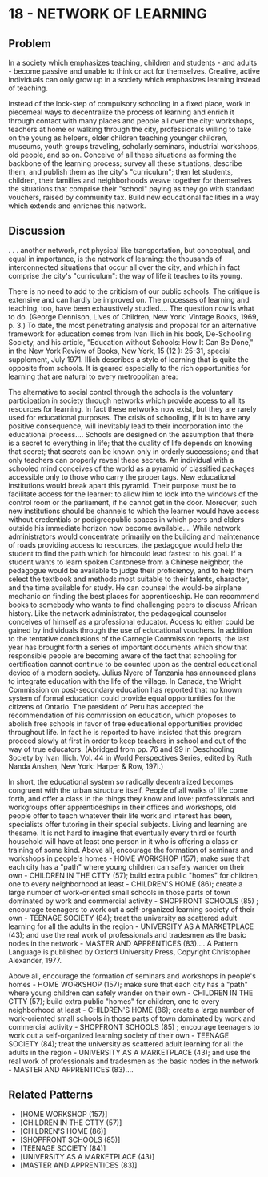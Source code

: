 # 18 - NETWORK OF LEARNING

## Problem

In a society which emphasizes teaching, children and students - and adults - become passive and unable to think or act for themselves. Creative, active individuals can only grow up in a society which emphasizes learning instead of teaching.

Instead of the lock-step of compulsory schooling in a fixed place, work in piecemeal ways to decentralize the process of learning and enrich it through contact with many places and people all over the city: workshops, teachers at home or walking through the city, professionals willing to take on the young as helpers, older children teaching younger children, museums, youth groups traveling, scholarly seminars, industrial workshops, old people, and so on. Conceive of all these situations as forming the backbone of the learning process; survey all these situations, describe them, and publish them as the city's "curriculum"; then let students, children, their families and neighborhoods weave together for themselves the situations that comprise their "school" paying as they go with standard vouchers, raised by community tax. Build new educational facilities in a way which extends and enriches this network.

## Discussion

. . . another network, not physical like transportation, but conceptual, and equal in importance, is the network of learning: the thousands of interconnected situations that occur all over the city, and which in fact comprise the city's "curriculum": the way of life it teaches to its young.

There is no need to add to the criticism of our public schools. The critique is extensive and can hardly be improved on. The processes of learning and teaching, too, have been exhaustively studied.... The question now is what to do. (George Dennison, Lives of Children, New York: Vintage Books, 1969, p. 3.) To date, the most penetrating analysis and proposal for an alternative framework for education comes from Ivan Illich in his book, De-Schooling Society, and his article, "Education without Schools: How It Can Be Done," in the New York Review of Books, New York, 15 (12 ): 25-31, special supplement, July 1971. Illich describes a style of learning that is quite the opposite from schools. It is geared especially to the rich opportunities for learning that are natural to every metropolitan area:

The alternative to social control through the schools is the voluntary participation in society through networks which provide access to all its resources for learning. In fact these networks now exist, but they are rarely used for educational purposes. The crisis of schooling, if it is to have any positive consequence, will inevitably lead to their incorporation into the educational process.... Schools are designed on the assumption that there is a secret to everything in life; that the quality of life depends on knowing that secret; that secrets can be known only in orderly successions; and that only teachers can properly reveal these secrets. An individual with a schooled mind conceives of the world as a pyramid of classified packages accessible only to those who carry the proper tags. New educational institutions would break apart this pyramid. Their purpose must be to facilitate access for the learner: to allow him to look into the windows of the control room or the parliament, if he cannot get in the door. Moreover, such new institutions should be channels to which the learner would have access without credentials or pedigreepublic spaces in which peers and elders outside his immediate horizon now become available.... While network administrators would concentrate primarily on the building and maintenance of roads providing access to resources, the pedagogue would help the student to find the path which for himcould lead fastest to his goal. If a student wants to learn spoken Cantonese from a Chinese neighbor, the pedagogue would be available to judge their proficiency, and to help them select the textbook and methods most suitable to their talents, character, and the time available for study. He can counsel the would-be airplane mechanic on finding the best places for apprenticeship. He can recommend books to somebody who wants to find challenging peers to discuss African history. Like the network administrator, the pedagogical counselor conceives of himself as a professional educator. Access to either could be gained by individuals through the use of educational vouchers. In addition to the tentative conclusions of the Carnegie Commission reports, the last year has brought forth a series of important documents which show that responsible people are becoming aware of the fact that schooling for certification cannot continue to be counted upon as the central educational device of a modern society. Julius Nyere of Tanzania has announced plans to integrate education with the life of the village. In Canada, the Wright Commission on post-secondary education has reported that no known system of formal education could provide equal opportunities for the citizens of Ontario. The president of Peru has accepted the recommendation of his commission on education, which proposes to abolish free schools in favor of free educational opportunities provided throughout life. In fact he is reported to have insisted that this program proceed slowly at first in order to keep teachers in school and out of the way of true educators. (Abridged from pp. 76 and 99 in Deschooling Society by Ivan Illich. Vol. 44 in World Perspectives Series, edited by Ruth Nanda Anshen, New York: Harper & Row, 197I.)

In short, the educational system so radically decentralized becomes congruent with the urban structure itself. People of all walks of life come forth, and offer a class in the things they know and love: professionals and workgroups offer apprenticeships in their offices and workshops, old people offer to teach whatever their life work and interest has been, specialists offer tutoring in their special subjects. Living and learning are thesame. It is not hard to imagine that eventually every third or fourth household will have at least one person in it who is offering a class or training of some kind. Above all, encourage the formation of seminars and workshops in people's homes - HOME WORKSHOP (157); make sure that each city has a "path" where young children can safely wander on their own - CHILDREN IN THE CTTY (57); build extra public "homes" for children, one to every neighborhood at least - CHILDREN'S HOME (86); create a large number of work-oriented small schools in those parts of town dominated by work and commercial activity - SHOPFRONT SCHOOLS (85) ; encourage teenagers to work out a self-organized learning society of their own - TEENAGE SOClETY (84); treat the university as scattered adult learning for all the adults in the region - UNIVERSITY AS A MARKETPLACE (43); and use the real work of professionals and tradesmen as the basic nodes in the network - MASTER AND APPRENTICES (83).... A Pattern Language is published by Oxford University Press, Copyright Christopher Alexander, 1977.

Above all, encourage the formation of seminars and workshops in people's homes - HOME WORKSHOP (157); make sure that each city has a "path" where young children can safely wander on their own - CHILDREN IN THE CTTY (57); build extra public "homes" for children, one to every neighborhood at least - CHILDREN'S HOME (86); create a large number of work-oriented small schools in those parts of town dominated by work and commercial activity - SHOPFRONT SCHOOLS (85) ; encourage teenagers to work out a self-organized learning society of their own - TEENAGE SOClETY (84); treat the university as scattered adult learning for all the adults in the region - UNIVERSITY AS A MARKETPLACE (43); and use the real work of professionals and tradesmen as the basic nodes in the network - MASTER AND APPRENTICES (83)....

## Related Patterns

- [HOME WORKSHOP (157)]
- [CHILDREN IN THE CTTY (57)]
- [CHILDREN'S HOME (86)]
- [SHOPFRONT SCHOOLS (85)]
- [TEENAGE SOClETY (84)]
- [UNIVERSITY AS A MARKETPLACE (43)]
- [MASTER AND APPRENTICES (83)]
